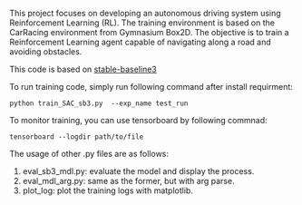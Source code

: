 This project focuses on developing an autonomous driving system using Reinforcement Learning (RL). The training environment is based on the CarRacing environment from Gymnasium Box2D. 
The objective is to train a Reinforcement Learning agent capable of navigating along a road and avoiding obstacles. 

This code is based on [stable-baseline3]([https://www.google.com](https://stable-baselines3.readthedocs.io/en/master/index.html))


To run training code, simply run following command after install requirment:
```
python train_SAC_sb3.py  --exp_name test_run 
```
To monitor training, you can use tensorboard by following commnad:
```
tensorboard --logdir path/to/file
```

The usage of other .py files are as follows:

1. eval_sb3_mdl.py: evaluate the model and display the process.
2. eval_mdl_arg.py: same as the former, but with arg parse.
3. plot_log: plot the training logs with matplotlib.

